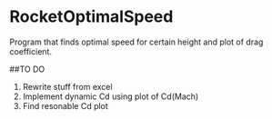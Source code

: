 # RocketOptimalSpeed
Program that finds optimal speed for certain height and plot of drag coefficient.

##TO DO
1. Rewrite stuff from excel
2. Implement dynamic Cd using plot of Cd(Mach)
3. Find resonable Cd plot
